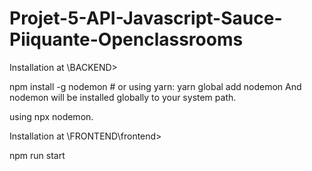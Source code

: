 # Projet-5-API-Javascript-Sauce-Piiquante-Openclassrooms


Installation at \BACKEND>

npm install -g nodemon # or using yarn: yarn global add nodemon
And nodemon will be installed globally to your system path.

using npx nodemon.

Installation at \FRONTEND\frontend> 

npm run start
